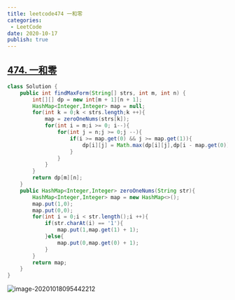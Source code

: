 ```yaml
---
title: leetcode474 一和零
categories:
 - LeetCode
date: 2020-10-17
publish: true
---
```


## [474. 一和零](https://leetcode-cn.com/problems/ones-and-zeroes/)

```java
class Solution {
    public int findMaxForm(String[] strs, int m, int n) {
        int[][] dp = new int[m + 1][n + 1];
        HashMap<Integer,Integer> map = null;
        for(int k = 0;k < strs.length;k ++){
            map = zeroOneNums(strs[k]);
            for(int i = m;i >= 0; i--){
                for(int j = n;j >= 0;j --){
                    if(i >= map.get(0) && j >= map.get(1)){
                        dp[i][j] = Math.max(dp[i][j],dp[i - map.get(0)][j - map.get(1)] + 1);
                    }
                }
            }
        }
        return dp[m][n];
    }
    public HashMap<Integer,Integer> zeroOneNums(String str){
        HashMap<Integer,Integer> map = new HashMap<>();
        map.put(1,0);
        map.put(0,0);
        for(int i = 0;i < str.length();i ++){
            if(str.charAt(i) == '1'){
                map.put(1,map.get(1) + 1);
            }else{
                map.put(0,map.get(0) + 1);
            }
        }
        return map;
    } 
}
```



![image-20201018095442212](https://gitee.com/KingJzt/myblog-image-bed/raw/master/image-20201018095442212.png)